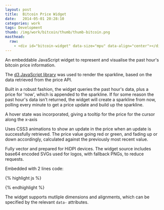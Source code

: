 ```yaml
---
layout: post
title:  Bitcoin Price Widget
date:   2014-05-01 20:28:10
categories: work
tags: Development
thumb: /img/work/bitcoin/thumb/thumb-bitcoin.png
masthead:
  raw:
    - <div id="bitcoin-widget" data-size="mpu" data-align="center"></div><script type="text/javascript" src="/work/bitcoin/bitcoin-widget.min.js"></script>
---
```


An embeddable JavaScript widget to represent and visualise the past hour's bitcoin price information.

The [d3 JavaScript library][d3]  was used to render the sparkline, based on the data retrieved from the price API.

Built in a robust fashion, the widget queries the past hour's data, plus a price for 'now', which is appended to the sparkline.  If for some reason the past hour's data isn't returned, the widget will create a sparkline from now, polling every minute to get a price update and build up the sparkline.

A hover state was incorporated, giving a tooltip for the price for the cursor along the x-axis

Uses CSS3 animations to show an update in the price  when an update is successfully retrieved.  The price value going red or green, and fading up or down accordingly, calculated against the previously most recent value.

Fully vector and prepared for HiDPI devices.  The widget source includes base64 encoded SVGs used for logos, with fallback PNGs, to reduce requests.

Embedded with 2 lines code:

{% highlight js %}
<div id="bitcoin-widget" data-size="mpu" data-align="center"></div>
<script type="text/javascript" src="/path/to/bitcoin-widget.min.js"></script>
{% endhighlight %}

The widget supports mutliple dimensions and alignments, which can be specified by the relevant `data-` attributes.

[d3]: http://d3js.org
